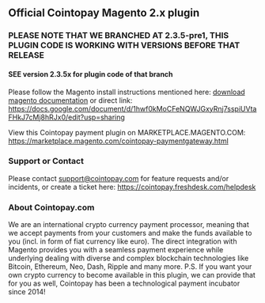 ## Official Cointopay Magento 2.x plugin

### PLEASE NOTE THAT WE BRANCHED AT 2.3.5-pre1, THIS PLUGIN CODE IS WORKING WITH VERSIONS BEFORE THAT RELEASE
#### SEE version 2.3.5x for plugin code of that branch

Please follow the Magento install instructions mentioned here: <a href="https://docs.google.com/document/d/1hwf0kMoCFeNQWJGxyRnj7sspiUVtaFHkJ7cMj8hRJx0/edit?usp=sharing" target="_new">download magento documentation</a> or direct link: https://docs.google.com/document/d/1hwf0kMoCFeNQWJGxyRnj7sspiUVtaFHkJ7cMj8hRJx0/edit?usp=sharing

View this Cointopay payment plugin on MARKETPLACE.MAGENTO.COM: https://marketplace.magento.com/cointopay-paymentgateway.html

### Support or Contact

Please contact support@cointopay.com for feature requests and/or incidents, or create a ticket here: https://cointopay.freshdesk.com/helpdesk

### About Cointopay.com
We are an international crypto currency payment processor, meaning that we accept payments from your customers and make the funds available to you (incl. in form of fiat currency like euro). The direct integration with Magento provides you with a seamless payment experience while underlying dealing with diverse and complex blockchain technologies like Bitcoin, Ethereum, Neo, Dash, Ripple and many more. P.S. If you want your own crypto currency to become available in this plugin, we can provide that for you as well, Cointopay has been a technological payment incubator since 2014!
